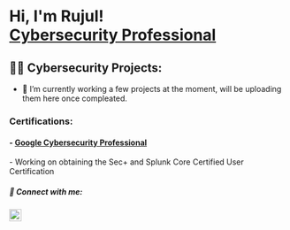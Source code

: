 <h1>Hi, I'm Rujul! <br/><a href="https://www.linkedin.com/in/rujul-chaudhari/">Cybersecurity Professional</a></h1>

<h2>👨‍💻 Cybersecurity Projects:</h2>

- 🔭 I’m currently working a few projects at the moment, will be uploading them here once compleated.

<h3> Certifications: </h3>
  <h4>- <a href="https://www.coursera.org/account/accomplishments/specialization/certificate/7VGNSM8WG8BJ">Google Cybersecurity Professional </a></h4>
  - Working on obtaining the Sec+ and Splunk Core Certified User Certification

<h5> 🤳 Connect with me:</h5>

[<img align="left" alt="JoshMadakor | LinkedIn" width="22px" src="https://cdn.jsdelivr.net/npm/simple-icons@v3/icons/linkedin.svg" />][linkedin]


[linkedin]: https://linkedin.com/in/rujul-chaudhari/

